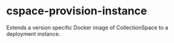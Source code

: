 cspace-provision-instance
=========================

Extends a version specific Docker image of CollectionSpace to a deployment instance.
